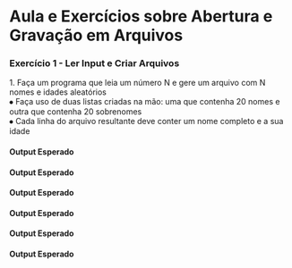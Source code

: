 <h1>Aula e Exercícios sobre Abertura e Gravação em Arquivos</h1>
<h3>Exercício 1 - Ler Input e Criar Arquivos</h3>
<p>1. Faça um programa que leia um número N e gere um arquivo com N nomes e idades aleatórios
<br/>⦁ Faça uso de duas listas criadas na mão: uma que contenha 20 nomes e outra que contenha 20 sobrenomes
<br/>⦁ Cada linha do arquivo resultante deve conter um nome completo e a sua idade</p>
<h4>Output Esperado</h4>
<h4>Output Esperado</h4>
<h4>Output Esperado</h4>
<h4>Output Esperado</h4>
<h4>Output Esperado</h4>
<h4>Output Esperado</h4>

